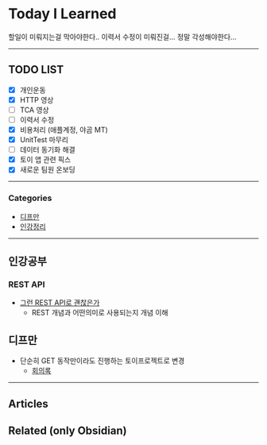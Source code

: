 
# Today I Learned
할일이 미뤄지는걸 막아야한다..
이력서 수정이 미뤄진걸... 정말 각성해야한다...

---

## TODO LIST
- [x] 개인운동
- [x] HTTP 영상
- [ ] TCA 영상
- [ ] 이력서 수정
- [x] 비용처리 (애플계정, 야곰 MT)
- [x] UnitTest 마무리
- [ ] 데이터 동기화 해결
- [x] 토이 앱 관련 픽스
- [x] 새로운 팀원 온보딩

---

### Categories
- [디프만](#디프만)
- [인강정리](#인강)

---

## 인강공부
### REST API
* [그런 REST API로 괜찮은가](https://www.youtube.com/watch?v=RP_f5dMoHFc)
	* REST 개념과 어떤의미로 사용되는지 개념 이해

## 디프만
* 단순히 GET 동작만이라도 진행하는 토이프로젝트로 변경
	* [회의록](https://www.notion.so/depromeet/09-26-a98713d004744538ba20180f65988b26)

---

## Articles

## Related (only Obsidian)